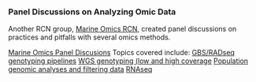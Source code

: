 ### Panel Discussions on Analyzing Omic Data

Another RCN group, [Marine Omics RCN](https://marineomics.github.io/), created panel discussions on practices and pitfalls with several omics methods.

[Marine Omics Panel Discusions](https://marineomics.github.io/panels.html)
Topics covered include:
   [GBS/RADseq genotyping pipelines](https://www.youtube.com/watch?v=C74GBESeIq4)
   [WGS genotyping (low and high coverage](https://www.youtube.com/watch?v=ObJ3OT3dwSw)
   [Population genomic analyses and filtering data](https://youtu.be/dZyuqVEGPMo)
   [RNAseq](https://youtu.be/-gQ59m2cck0)
